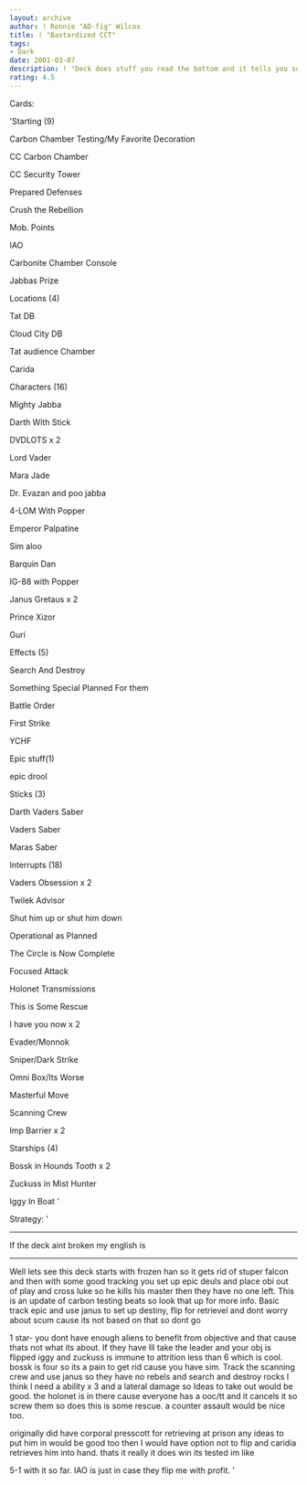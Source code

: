 ```yaml
---
layout: archive
author: ! Ronnie "AD-fig" Wilcox
title: ! "Bastardized CCT"
tags:
- Dark
date: 2001-03-07
description: ! "Deck does stuff you read the bottom and it tells you so look at deck read strategy then rate k thankyou. whats that smell?"
rating: 4.5
---
```

Cards: 

'Starting (9) 

Carbon Chamber Testing/My Favorite Decoration 

CC Carbon Chamber 

CC Security Tower 

Prepared Defenses 

Crush the Rebellion

Mob. Points 

IAO

Carbonite Chamber Console 

Jabbas Prize


Locations (4) 

Tat DB

Cloud City DB

Tat audience Chamber

Carida


Characters (16) 

Mighty Jabba

Darth With Stick

DVDLOTS x 2 

Lord Vader 

Mara Jade 

Dr. Evazan and poo jabba 

4-LOM With Popper 

Emperor Palpatine 

Sim aloo

Barquin Dan 

IG-88 with Popper

Janus Gretaus x 2

Prince Xizor

Guri


Effects (5) 

Search And Destroy 

Something Special Planned For them 

Battle Order 

First Strike

YCHF


Epic stuff(1)

epic drool


Sticks (3) 

Darth Vaders Saber

Vaders Saber

Maras Saber 


Interrupts (18) 

Vaders Obsession x 2 

Twilek Advisor

Shut him up or shut him down 

Operational as Planned

The Circle is Now Complete 

Focused Attack

Holonet Transmissions

This is Some Rescue 

I have you now x 2

Evader/Monnok

Sniper/Dark Strike

Omni Box/Its Worse

Masterful Move

Scanning Crew

Imp Barrier x 2


Starships (4) 

Bossk in Hounds Tooth x 2 

Zuckuss in Mist Hunter 

Iggy In Boat '

Strategy: '

***************************************

If the deck aint broken my english is

***************************************

Well lets see this deck starts with frozen han so it gets rid of stuper falcon and then with some good tracking you set up epic deuls and place obi out of play and cross luke so he kills his master then they have no one left. This is an update of carbon testing beats so look that up for more info. Basic track epic and use janus to set up destiny, flip for retrievel and dont worry about scum cause its not based on that so dont go

1 star- you dont have enough aliens to benefit from objective and that cause thats not what its about. If they have Ill take the leader and your obj is flipped iggy and zuckuss is immune to attrition less than 6 which is cool. bossk is four so its a pain to get rid cause you have sim. Track the scanning crew and use janus so they have no rebels and search and destroy rocks I think I need a ability x 3 and a lateral damage so Ideas to take out would be good. the holonet is in there cause everyone has a ooc/tt and it cancels it so screw them so does this is some rescue. a counter assault would be nice too.

originally did have corporal presscott for retrieving at prison any ideas to put him in would be good too then I would have option not to flip and caridia retrieves him into hand. thats it really it does win its tested im like 

5-1 with it so far. IAO is just in case they flip me with profit. '